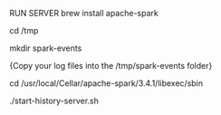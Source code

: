 RUN SERVER
brew install apache-spark
 
cd /tmp
 
mkdir spark-events
 
{Copy your log files into the /tmp/spark-events folder}
 
cd /usr/local/Cellar/apache-spark/3.4.1/libexec/sbin
 
./start-history-server.sh

